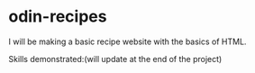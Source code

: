 # odin-recipes
I will be making a basic recipe website with the basics of HTML.

Skills demonstrated:(will update at the end of the project)